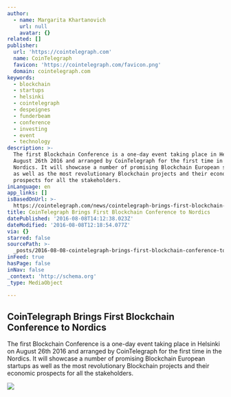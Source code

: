```yaml
---
author:
  - name: Margarita Khartanovich
    url: null
    avatar: {}
related: []
publisher:
  url: 'https://cointelegraph.com'
  name: CoinTelegraph
  favicon: 'https://cointelegraph.com/favicon.png'
  domain: cointelegraph.com
keywords:
  - blockchain
  - startups
  - helsinki
  - cointelegraph
  - despeignes
  - funderbeam
  - conference
  - investing
  - event
  - technology
description: >-
  The first Blockchain Conference is a one-day event taking place in Helsinki on
  August 26th 2016 and arranged by CoinTelegraph for the first time in the
  Nordics. It will showcase a number of promising Blockchain European startups
  as well as the most revolutionary Blockchain projects and their economic
  prospects for all the stakeholders.
inLanguage: en
app_links: []
isBasedOnUrl: >-
  https://cointelegraph.com/news/cointelegraph-brings-first-blockchain-conference-to-nordics
title: CoinTelegraph Brings First Blockchain Conference to Nordics
datePublished: '2016-08-08T14:12:38.023Z'
dateModified: '2016-08-08T12:18:54.077Z'
via: {}
starred: false
sourcePath: >-
  _posts/2016-08-08-cointelegraph-brings-first-blockchain-conference-to-nordics.md
inFeed: true
hasPage: false
inNav: false
_context: 'http://schema.org'
_type: MediaObject

---
```

<article style=""><h1>CoinTelegraph Brings First Blockchain Conference to Nordics</h1><p>The first Blockchain Conference is a one-day event taking place in Helsinki on August 26th 2016 and arranged by CoinTelegraph for the first time in the Nordics. It will showcase a number of promising Blockchain European startups as well as the most revolutionary Blockchain projects and their economic prospects for all the stakeholders.</p><img src="https://cointelegraph.com/images/725_Ly9jb2ludGVsZWdyYXBoLmNvbS9zdG9yYWdlL3VwbG9hZHMvdmlldy9iNTYxMGNiOGM1NDE0NmY1ZjNhNWIwZDJiYTY2ZjYyOC5qcGc=.jpg" /></article>